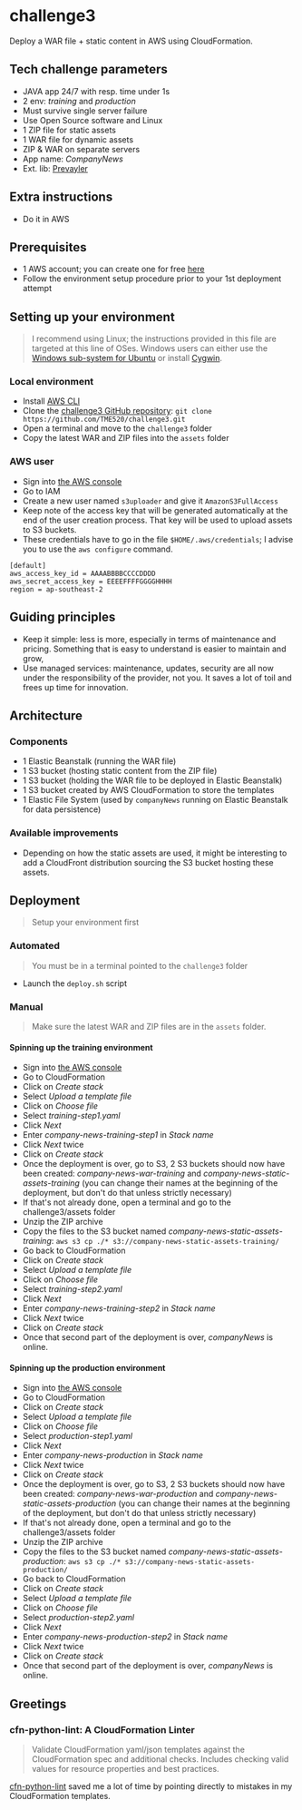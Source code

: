 # challenge3
Deploy a WAR file + static content in AWS using CloudFormation.
## Tech challenge parameters
- JAVA app 24/7 with resp. time under 1s
- 2 env: *training* and *production*
- Must survive single server failure
- Use Open Source software and Linux
- 1 ZIP file for static assets
- 1 WAR file for dynamic assets
- ZIP & WAR on separate servers
- App name: *CompanyNews*
- Ext. lib: [Prevayler](http://prevayler.org)
## Extra instructions
- Do it in AWS
## Prerequisites
- 1 AWS account; you can create one for free [here](https://aws.amazon.com/free/)
- Follow the environment setup procedure prior to your 1st deployment attempt
## Setting up your environment
> I recommend using Linux; the instructions provided in this file are targeted at this line of OSes.
> Windows users can either use the [Windows sub-system for Ubuntu](https://docs.microsoft.com/en-us/windows/wsl/install-win10) or install [Cygwin](https://cygwin.com).
### Local environment
- Install [AWS CLI](https://docs.aws.amazon.com/cli/latest/userguide/install-cliv2.html)
- Clone the [challenge3 GitHub repository](https://github.com/TME520/challenge3): `git clone https://github.com/TME520/challenge3.git`
- Open a terminal and move to the `challenge3` folder
- Copy the latest WAR and ZIP files into the `assets` folder
### AWS user
- Sign into [the AWS console](https://aws.amazon.com)
- Go to IAM
- Create a new user named `s3uploader` and give it `AmazonS3FullAccess`
- Keep note of the access key that will be generated automatically at the end of the user creation process. That key will be used to upload assets to S3 buckets.
- These credentials have to go in the file `$HOME/.aws/credentials`; I advise you to use the `aws configure` command.
```
[default]
aws_access_key_id = AAAABBBBCCCCDDDD
aws_secret_access_key = EEEEFFFFGGGGHHHH
region = ap-southeast-2
```
## Guiding principles
- Keep it simple: less is more, especially in terms of maintenance and pricing. Something that is easy to understand is easier to maintain and grow,
- Use managed services: maintenance, updates, security are all now under the responsibility of the provider, not you. It saves a lot of toil and frees up time for innovation.
## Architecture
### Components
- 1 Elastic Beanstalk (running the WAR file)
- 1 S3 bucket (hosting static content from the ZIP file)
- 1 S3 bucket (holding the WAR file to be deployed in Elastic Beanstalk)
- 1 S3 bucket created by AWS CloudFormation to store the templates
- 1 Elastic File System (used by `companyNews` running on Elastic Beanstalk for data persistence)
### Available improvements
- Depending on how the static assets are used, it might be interesting to add a CloudFront distribution sourcing the S3 bucket hosting these assets.
## Deployment
> Setup your environment first
### Automated
> You must be in a terminal pointed to the `challenge3` folder
- Launch the `deploy.sh` script
### Manual
> Make sure the latest WAR and ZIP files are in the `assets` folder.
#### Spinning up the training environment
- Sign into [the AWS console](https://aws.amazon.com)
- Go to CloudFormation
- Click on *Create stack*
- Select *Upload a template file*
- Click on *Choose file*
- Select *training-step1.yaml*
- Click *Next*
- Enter *company-news-training-step1* in *Stack name*
- Click *Next* twice
- Click on *Create stack*
- Once the deployment is over, go to S3, 2 S3 buckets should now have been created: *company-news-war-training* and *company-news-static-assets-training* (you can change their names at the beginning of the deployment, but don't do that unless strictly necessary)
- If that's not already done, open a terminal and go to the challenge3/assets folder
- Unzip the ZIP archive
- Copy the files to the S3 bucket named *company-news-static-assets-training*: `aws s3 cp ./* s3://company-news-static-assets-training/`
- Go back to CloudFormation
- Click on *Create stack*
- Select *Upload a template file*
- Click on *Choose file*
- Select *training-step2.yaml*
- Click *Next*
- Enter *company-news-training-step2* in *Stack name*
- Click *Next* twice
- Click on *Create stack*
- Once that second part of the deployment is over, *companyNews* is online.
#### Spinning up the production environment
- Sign into [the AWS console](https://aws.amazon.com)
- Go to CloudFormation
- Click on *Create stack*
- Select *Upload a template file*
- Click on *Choose file*
- Select *production-step1.yaml*
- Click *Next*
- Enter *company-news-production* in *Stack name*
- Click *Next* twice
- Click on *Create stack*
- Once the deployment is over, go to S3, 2 S3 buckets should now have been created: *company-news-war-production* and *company-news-static-assets-production* (you can change their names at the beginning of the deployment, but don't do that unless strictly necessary)
- If that's not already done, open a terminal and go to the challenge3/assets folder
- Unzip the ZIP archive
- Copy the files to the S3 bucket named *company-news-static-assets-production*: `aws s3 cp ./* s3://company-news-static-assets-production/`
- Go back to CloudFormation
- Click on *Create stack*
- Select *Upload a template file*
- Click on *Choose file*
- Select *production-step2.yaml*
- Click *Next*
- Enter *company-news-production-step2* in *Stack name*
- Click *Next* twice
- Click on *Create stack*
- Once that second part of the deployment is over, *companyNews* is online.
## Greetings
### cfn-python-lint: A CloudFormation Linter
> Validate CloudFormation yaml/json templates against the CloudFormation spec and additional checks. Includes checking valid values for resource properties and best practices.

[cfn-python-lint](https://github.com/aws-cloudformation/cfn-python-lint) saved me a lot of time by pointing directly to mistakes in my CloudFormation templates.